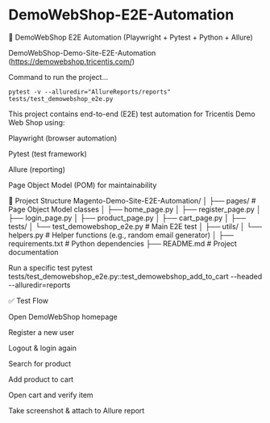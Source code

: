 # DemoWebShop-E2E-Automation
🛒 DemoWebShop E2E Automation (Playwright + Pytest + Python + Allure)

DemoWebShop-Demo-Site-E2E-Automation (https://demowebshop.tricentis.com/)

Command to run the project...

    pytest -v --alluredir="AllureReports/reports" tests/test_demowebshop_e2e.py

This project contains end-to-end (E2E) test automation for Tricentis Demo Web Shop
 using:

Playwright (browser automation)

Pytest (test framework)

Allure (reporting)

Page Object Model (POM) for maintainability

📂 Project Structure
Magento-Demo-Site-E2E-Automation/
│
├── pages/               # Page Object Model classes
│   ├── home_page.py
│   ├── register_page.py
│   ├── login_page.py
│   ├── product_page.py
│   ├── cart_page.py
│
├── tests/
│   └── test_demowebshop_e2e.py   # Main E2E test
│
├── utils/
│   └── helpers.py      # Helper functions (e.g., random email generator)
│
├── requirements.txt     # Python dependencies
├── README.md            # Project documentation


Run a specific test
pytest tests/test_demowebshop_e2e.py::test_demowebshop_add_to_cart --headed --alluredir=reports


✅ Test Flow

Open DemoWebShop homepage

Register a new user

Logout & login again

Search for product

Add product to cart

Open cart and verify item

Take screenshot & attach to Allure report

